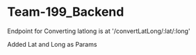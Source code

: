 # Team-199_Backend
Endpoint for Converting latlong is at 
'/convertLatLong/:lat/:long'

Added Lat and Long as Params
